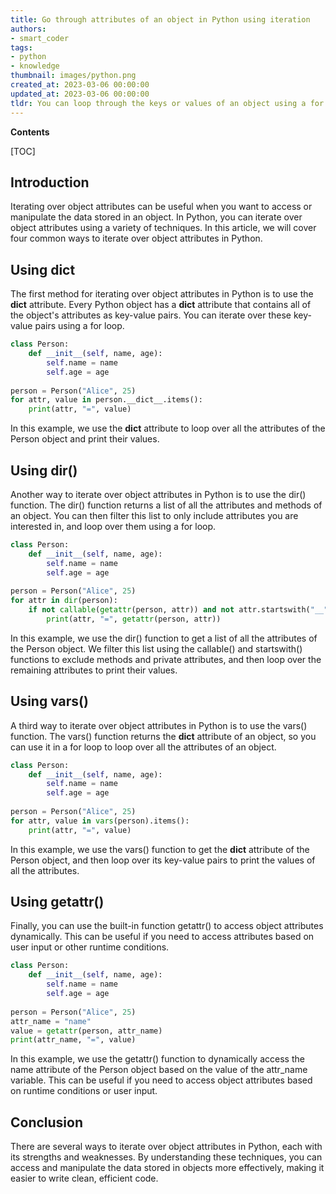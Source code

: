 ```yaml
---
title: Go through attributes of an object in Python using iteration
authors:
- smart_coder
tags:
- python
- knowledge
thumbnail: images/python.png
created_at: 2023-03-06 00:00:00
updated_at: 2023-03-06 00:00:00
tldr: You can loop through the keys or values of an object using a for loop and the methods .keys() or .values().
---
```


**Contents**

[TOC]

## Introduction
Iterating over object attributes can be useful when you want to access or manipulate the data stored in an object. In Python, you can iterate over object attributes using a variety of techniques. In this article, we will cover four common ways to iterate over object attributes in Python.

## Using __dict__
The first method for iterating over object attributes in Python is to use the __dict__ attribute. Every Python object has a __dict__ attribute that contains all of the object's attributes as key-value pairs. You can iterate over these key-value pairs using a for loop.

```python
class Person:
    def __init__(self, name, age):
        self.name = name
        self.age = age
        
person = Person("Alice", 25)
for attr, value in person.__dict__.items():
    print(attr, "=", value)
```

In this example, we use the __dict__ attribute to loop over all the attributes of the Person object and print their values.

## Using dir()
Another way to iterate over object attributes in Python is to use the dir() function. The dir() function returns a list of all the attributes and methods of an object. You can then filter this list to only include attributes you are interested in, and loop over them using a for loop.

```python
class Person:
    def __init__(self, name, age):
        self.name = name
        self.age = age
        
person = Person("Alice", 25)
for attr in dir(person):
    if not callable(getattr(person, attr)) and not attr.startswith("__"):
        print(attr, "=", getattr(person, attr))
```

In this example, we use the dir() function to get a list of all the attributes of the Person object. We filter this list using the callable() and startswith() functions to exclude methods and private attributes, and then loop over the remaining attributes to print their values.

## Using vars()
A third way to iterate over object attributes in Python is to use the vars() function. The vars() function returns the __dict__ attribute of an object, so you can use it in a for loop to loop over all the attributes of an object.

```python
class Person:
    def __init__(self, name, age):
        self.name = name
        self.age = age
        
person = Person("Alice", 25)
for attr, value in vars(person).items():
    print(attr, "=", value)
```

In this example, we use the vars() function to get the __dict__ attribute of the Person object, and then loop over its key-value pairs to print the values of all the attributes.

## Using getattr()
Finally, you can use the built-in function getattr() to access object attributes dynamically. This can be useful if you need to access attributes based on user input or other runtime conditions. 

```python
class Person:
    def __init__(self, name, age):
        self.name = name
        self.age = age
        
person = Person("Alice", 25)
attr_name = "name"
value = getattr(person, attr_name)
print(attr_name, "=", value)
```

In this example, we use the getattr() function to dynamically access the name attribute of the Person object based on the value of the attr_name variable. This can be useful if you need to access object attributes based on runtime conditions or user input.

## Conclusion
There are several ways to iterate over object attributes in Python, each with its strengths and weaknesses. By understanding these techniques, you can access and manipulate the data stored in objects more effectively, making it easier to write clean, efficient code.
